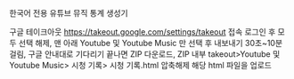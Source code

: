 한국어 전용 유튜브 뮤직 통계 생성기

구글 테이크아웃 https://takeout.google.com/settings/takeout 접속
로그인 후 모두 선택 해제, 맨 아래 Youtube 및 Youtube Music 만 선택 후 내보내기
30초~10분 걸림, 구글 안내대로 기다리기
끝나면 ZIP 다운로드, ZIP 내부 takeout>Youtube 및 Youtube Music> 시청 기록> 시청 기록.html 압축해제
해당 html 파일을 업로드
